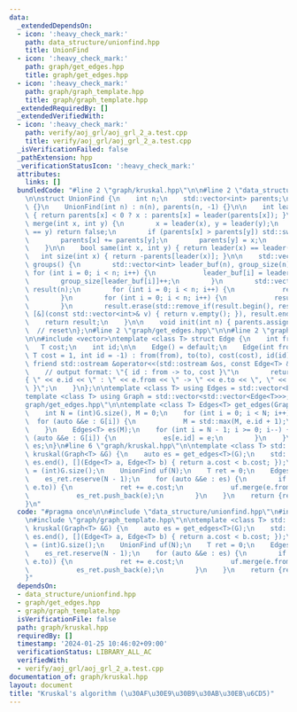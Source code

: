 ```yaml
---
data:
  _extendedDependsOn:
  - icon: ':heavy_check_mark:'
    path: data_structure/unionfind.hpp
    title: UnionFind
  - icon: ':heavy_check_mark:'
    path: graph/get_edges.hpp
    title: graph/get_edges.hpp
  - icon: ':heavy_check_mark:'
    path: graph/graph_template.hpp
    title: graph/graph_template.hpp
  _extendedRequiredBy: []
  _extendedVerifiedWith:
  - icon: ':heavy_check_mark:'
    path: verify/aoj_grl/aoj_grl_2_a.test.cpp
    title: verify/aoj_grl/aoj_grl_2_a.test.cpp
  _isVerificationFailed: false
  _pathExtension: hpp
  _verificationStatusIcon: ':heavy_check_mark:'
  attributes:
    links: []
  bundledCode: "#line 2 \"graph/kruskal.hpp\"\n\n#line 2 \"data_structure/unionfind.hpp\"\
    \n\nstruct UnionFind {\n    int n;\n    std::vector<int> parents;\n\n    UnionFind()\
    \ {}\n    UnionFind(int n) : n(n), parents(n, -1) {}\n\n    int leader(int x)\
    \ { return parents[x] < 0 ? x : parents[x] = leader(parents[x]); }\n\n    bool\
    \ merge(int x, int y) {\n        x = leader(x), y = leader(y);\n        if (x\
    \ == y) return false;\n        if (parents[x] > parents[y]) std::swap(x, y);\n\
    \        parents[x] += parents[y];\n        parents[y] = x;\n        return true;\n\
    \    }\n\n    bool same(int x, int y) { return leader(x) == leader(y); }\n\n \
    \   int size(int x) { return -parents[leader(x)]; }\n\n    std::vector<std::vector<int>>\
    \ groups() {\n        std::vector<int> leader_buf(n), group_size(n);\n       \
    \ for (int i = 0; i < n; i++) {\n            leader_buf[i] = leader(i);\n    \
    \        group_size[leader_buf[i]]++;\n        }\n        std::vector<std::vector<int>>\
    \ result(n);\n        for (int i = 0; i < n; i++) {\n            result[i].reserve(group_size[i]);\n\
    \        }\n        for (int i = 0; i < n; i++) {\n            result[leader_buf[i]].push_back(i);\n\
    \        }\n        result.erase(std::remove_if(result.begin(), result.end(),\
    \ [&](const std::vector<int>& v) { return v.empty(); }), result.end());\n    \
    \    return result;\n    }\n\n    void init(int n) { parents.assign(n, -1); }\
    \  // reset\n};\n#line 2 \"graph/get_edges.hpp\"\n\n#line 2 \"graph/graph_template.hpp\"\
    \n\n#include <vector>\ntemplate <class T> struct Edge {\n    int from, to;\n \
    \   T cost;\n    int id;\n\n    Edge() = default;\n    Edge(int from, int to,\
    \ T cost = 1, int id = -1) : from(from), to(to), cost(cost), id(id) {}\n\n   \
    \ friend std::ostream &operator<<(std::ostream &os, const Edge<T> &e) {\n    \
    \    // output format: \"{ id : from -> to, cost }\"\n        return os << \"\
    { \" << e.id << \" : \" << e.from << \" -> \" << e.to << \", \" << e.cost << \"\
    \ }\";\n    }\n};\n\ntemplate <class T> using Edges = std::vector<Edge<T>>;\n\
    template <class T> using Graph = std::vector<std::vector<Edge<T>>>;\n#line 4 \"\
    graph/get_edges.hpp\"\n\ntemplate <class T> Edges<T> get_edges(Graph<T> &G) {\n\
    \    int N = (int)G.size(), M = 0;\n    for (int i = 0; i < N; i++) {\n      \
    \  for (auto &&e : G[i]) {\n            M = std::max(M, e.id + 1);\n        }\n\
    \    }\n    Edges<T> es(M);\n    for (int i = N - 1; i >= 0; i--) {\n        for\
    \ (auto &&e : G[i]) {\n            es[e.id] = e;\n        }\n    }\n    return\
    \ es;\n}\n#line 6 \"graph/kruskal.hpp\"\n\ntemplate <class T> std::pair<T, Edges<T>>\
    \ kruskal(Graph<T> &G) {\n    auto es = get_edges<T>(G);\n    std::sort(es.begin(),\
    \ es.end(), [](Edge<T> a, Edge<T> b) { return a.cost < b.cost; });\n    int N\
    \ = (int)G.size();\n    UnionFind uf(N);\n    T ret = 0;\n    Edges<T> es_ret;\n\
    \    es_ret.reserve(N - 1);\n    for (auto &&e : es) {\n        if (!uf.same(e.from,\
    \ e.to)) {\n            ret += e.cost;\n            uf.merge(e.from, e.to);\n\
    \            es_ret.push_back(e);\n        }\n    }\n    return {ret, es_ret};\n\
    }\n"
  code: "#pragma once\n\n#include \"data_structure/unionfind.hpp\"\n#include \"graph/get_edges.hpp\"\
    \n#include \"graph/graph_template.hpp\"\n\ntemplate <class T> std::pair<T, Edges<T>>\
    \ kruskal(Graph<T> &G) {\n    auto es = get_edges<T>(G);\n    std::sort(es.begin(),\
    \ es.end(), [](Edge<T> a, Edge<T> b) { return a.cost < b.cost; });\n    int N\
    \ = (int)G.size();\n    UnionFind uf(N);\n    T ret = 0;\n    Edges<T> es_ret;\n\
    \    es_ret.reserve(N - 1);\n    for (auto &&e : es) {\n        if (!uf.same(e.from,\
    \ e.to)) {\n            ret += e.cost;\n            uf.merge(e.from, e.to);\n\
    \            es_ret.push_back(e);\n        }\n    }\n    return {ret, es_ret};\n\
    }"
  dependsOn:
  - data_structure/unionfind.hpp
  - graph/get_edges.hpp
  - graph/graph_template.hpp
  isVerificationFile: false
  path: graph/kruskal.hpp
  requiredBy: []
  timestamp: '2024-01-25 10:46:02+09:00'
  verificationStatus: LIBRARY_ALL_AC
  verifiedWith:
  - verify/aoj_grl/aoj_grl_2_a.test.cpp
documentation_of: graph/kruskal.hpp
layout: document
title: "Kruskal's algorithm (\u30AF\u30E9\u30B9\u30AB\u30EB\u6CD5)"
---
```

